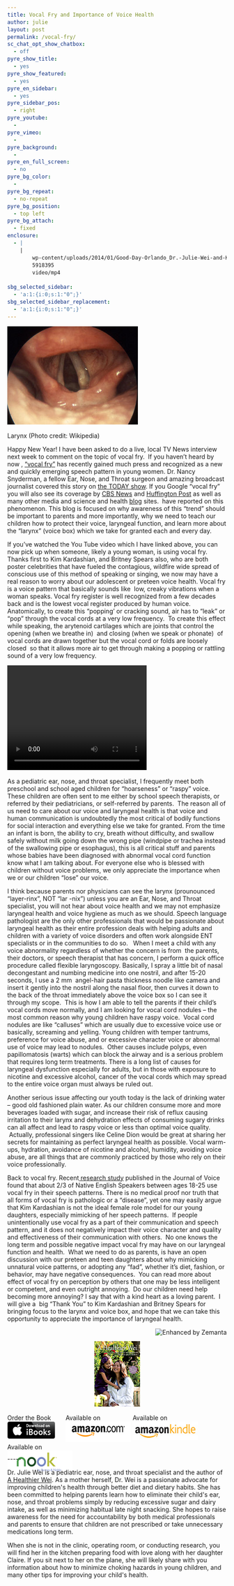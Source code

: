 ```yaml
---
title: Vocal Fry and Importance of Voice Health
author: julie
layout: post
permalink: /vocal-fry/
sc_chat_opt_show_chatbox:
  - off
pyre_show_title:
  - yes
pyre_show_featured:
  - yes
pyre_en_sidebar:
  - yes
pyre_sidebar_pos:
  - right
pyre_youtube:
  - 
pyre_vimeo:
  - 
pyre_background:
  - 
pyre_en_full_screen:
  - no
pyre_bg_color:
  - 
pyre_bg_repeat:
  - no-repeat
pyre_bg_position:
  - top left
pyre_bg_attach:
  - fixed
enclosure:
  - |
    |
        wp-content/uploads/2014/01/Good-Day-Orlando_Dr.-Julie-Wei-and-Kelly-Hoyt.mp4
        5918395
        video/mp4
        
sbg_selected_sidebar:
  - 'a:1:{i:0;s:1:"0";}'
sbg_selected_sidebar_replacement:
  - 'a:1:{i:0;s:1:"0";}'
---
```

<div style="width: 310px" class="wp-caption alignright">
  <a href="http://commons.wikipedia.org/wiki/File:Larynx_normal2a.jpg" target="_blank"><img class="zemanta-img-inserted zemanta-img-configured" title="Larynx" alt="Larynx" src="/wp-content/uploads/2014/01/300px-Larynx_normal2a1.jpg" width="300" height="225" /></a>
  
  <p class="wp-caption-text">
    Larynx (Photo credit: Wikipedia)
  </p>
</div>

Happy New Year! I have been asked to do a live, local TV News interview next week to comment on the topic of vocal fry.  If you haven&#8217;t heard by now , [&#8220;vocal fry&#8221;][1] has recently gained much press and recognized as a new and quickly emerging speech pattern in young women. Dr. Nancy Snyderman, a fellow Ear, Nose, and Throat surgeon and amazing broadcast journalist covered this story on [the TODAY show][2]. If you Google &#8220;vocal fry&#8221; you will also see its coverage by [CBS News][3] and [Huffington Post][4] as well as many other media and science and health [blog][5] sites.  have reported on this phenomenon. This blog is focused on why awareness of this &#8220;trend&#8221; should be important to parents and more importantly, why we need to teach our children how to protect their voice, laryngeal function, and learn more about the &#8220;larynx&#8221; (voice box) which we take for granted each and every day.

If you&#8217;ve watched the You Tube video which I have linked above, you can now pick up when someone, likely a young woman, is using vocal fry. Thanks first to Kim Kardashian, and Britney Spears also, who are both poster celebrities that have fueled the contagious, wildfire wide spread of conscious use of this method of speaking or singing, we now may have a real reason to worry about our adolescent or preteen voice health. Vocal fry is a voice pattern that basically sounds like  low, creaky vibrations when a woman speaks. Vocal fry register is well recognized from a few decades back and is the lowest vocal register produced by human voice. Anatomically, to create this &#8220;popping&#8217; or cracking sound, air has to &#8220;leak&#8221; or &#8220;pop&#8221; through the vocal cords at a very low frequency.  To create this effect while speaking, the arytenoid cartilages which are joints that control the opening (when we breathe in)  and closing (when we speak or phonate)  of vocal cords are drawn together but the vocal cord or folds are loosely closed  so that it allows more air to get through making a popping or rattling sound of a very low frequency.  


<div style="width: 320px; max-width: 100%;" class="wp-video">
  <!--[if lt IE 9]><![endif]--><video class="wp-video-shortcode" id="video-890-1" width="320" height="240" preload="metadata" controls="controls"><source type="video/mp4" src="/wp-content/uploads/2014/01/Good-Day-Orlando_Dr.-Julie-Wei-and-Kelly-Hoyt.mp4?_=1" />
  
  <a href="/wp-content/uploads/2014/01/Good-Day-Orlando_Dr.-Julie-Wei-and-Kelly-Hoyt.mp4">wp-content/uploads/2014/01/Good-Day-Orlando_Dr.-Julie-Wei-and-Kelly-Hoyt.mp4</a></video>
</div>

  
As a pediatric ear, nose, and throat specialist, I frequently meet both preschool and school aged children for &#8220;hoarseness&#8221; or &#8220;raspy&#8221; voice. These children are often sent to me either by school speech therapists, or referred by their pediatricians, or self-referred by parents.  The reason all of us need to care about our voice and laryngeal health is that voice and human communication is undoubtedly the most critical of bodily functions for social interaction and everything else we take for granted. From the time an infant is born, the ability to cry, breath without difficulty, and swallow safely without milk going down the wrong pipe (windpipe or trachea instead of the swallowing pipe or esophagus), this is all critical stuff and parents whose babies have been diagnosed with abnormal vocal cord function know what I am talking about. For everyone else who is blessed with children without voice problems, we only appreciate the importance when we or our children &#8220;lose&#8221; our voice.

I think because parents nor physicians can see the larynx (prounounced &#8220;layer-rinx&#8221;, NOT &#8220;lar -nix&#8221;) unless you are an Ear, Nose, and Throat specialist, you will not hear about voice health and we may not emphasize laryngeal health and voice hygiene as much as we should. Speech language pathologist are the only other professionals that would be passionate about laryngeal health as their entire profession deals with helping adults and children with a variety of voice disorders and often work alongside ENT specialists or in the communities to do so.   When I meet a child with any voice abnormality regardless of whether the concern is from  the parents, their doctors, or speech therapist that has concern, I perform a quick office procedure called flexible laryngoscopy. Basically, I spray a little bit of nasal decongestant and numbing medicine into one nostril, and after 15-20 seconds, I use a 2 mm  angel-hair pasta thickness noodle like camera and insert it gently into the nostril along the nasal floor, then curves it down to the back of the throat immediately above the voice box so I can see it through my scope.  This is how I am able to tell the parents if their child&#8217;s vocal cords move normally, and I am looking for vocal cord nodules &#8211; the most common reason why young children have raspy voice.  Vocal cord nodules are like &#8220;calluses&#8221; which are usually due to excessive voice use or basically, screaming and yelling. Young children with temper tantrums, preference for voice abuse, and or excessive character voice or abnormal use of voice may lead to nodules.  Other causes include polyps, even papillomatosis (warts) which can block the airway and is a serious problem that requires long term treatments. There is a long list of causes for laryngeal dysfunction especially for adults, but in those with exposure to nicotine and excessive alcohol, cancer of the vocal cords which may spread to the entire voice organ must always be ruled out.

Another serious issue affecting our youth today is the lack of drinking water &#8211; good old fashioned plain water. As our children consume more and more beverages loaded with sugar, and increase their risk of reflux causing irritation to their larynx and dehydration effects of consuming sugary drinks can all affect and lead to raspy voice or less than optimal voice quality.  Actually, professional singers like Celine Dion would be great at sharing her secrets for maintaining as perfect laryngeal health as possible. Vocal warm-ups, hydration, avoidance of nicotine and alcohol, humidity, avoiding voice abuse, are all things that are commonly practiced by those who rely on their voice professionally.

Back to vocal fry. Recent[ research study][6] published in the Journal of Voice found that about 2/3 of Native English Speakers between ages 18-25 use vocal fry in their speech patterns. There is no medical proof nor truth that all forms of vocal fry is pathologic or a &#8220;disease&#8221;, yet one may easily argue that Kim Kardashian is not the ideal female role model for our young daughters, especially mimicking of her speech patterns.  If people unintentionally use vocal fry as a part of their communication and speech pattern, and it does not negatively impact their voice character and quality and effectiveness of their communication with others.  No one knows the long term and possible negative impact vocal fry may have on our laryngeal function and health.  What we need to do as parents, is have an open discussion with our preteen and teen daughters about why mimicking unnatural voice patterns, or adopting any &#8220;fad&#8221;, whether it&#8217;s diet, fashion, or behavior, may have negative consequences.  You can read more about effect of vocal fry on perception by others that one may be less intelligent or competent, and even outright annoying.  Do our children need help becoming more annoying? I say that with a kind heart as a loving parent.  I will give a  big &#8220;Thank You&#8221; to Kim Kardashian and Britney Spears for bringing focus to the larynx and voice box, and hope that we can take this opportunity to appreciate the importance of laryngeal health.

<div class="zemanta-pixie" style="margin-top: 10px; height: 15px;">
  <a class="zemanta-pixie-a" title="Enhanced by Zemanta" href="http://www.zemanta.com/?px"><img class="zemanta-pixie-img" style="border: none; float: right;" alt="Enhanced by Zemanta" src="http://img.zemanta.com/zemified_e.png?x-id=11a32b00-8e44-448d-9fc8-2d1307301373" /></a>
</div>

<span style="width:105px;display:table;margin:0 auto;"><a href="the-book/"><img src="/wp-content/uploads/2014/04/AHealthierWei_cover_150.png" /></a></span>

<p style="height:80px">
  <span style="width:130px;display:inline-block;vertical-align:top;"> Order the Book <a href="https://itunes.apple.com/us/book/a-healthier-wei/id806784060?ls=1&mt=11#" target="_blank" > <img class="size-full wp-image-944" alt="Apple iBooks" title="Apple iBooks" src="/wp-content/uploads/2014/02/Download_on_iBooks_Badge_US-UK_110x40_090513.png" width="110" height="40" /></a> </span> <span style="width:150px;display:inline-block;vertical-align:top;">Available on <a href="http://amzn.to/1fSNqeb" target="_blank" > <img class="size-full wp-image-945" alt="Amazon.com" title="Amazon.com" src="/wp-content/uploads/2014/02/amazon_com_logo_160.jpg" width="160" height="47" /> </a> </span> <span  style="width:150px;display:inline-block;vertical-align:top;">Available on <a href="http://amzn.to/1eHEfNl" target="_blank" > <img class="size-full wp-image-946" alt="Amazon Kindle" title="Amazon Kindle" src="/wp-content/uploads/2014/02/kindle_logo_160.jpg" width="160" height="43" /> </a> </span> <span style="width:150px;display:inline-block;vertical-align:top;">Available on <a href="http://www.barnesandnoble.com/w/a-healthier-wei-julie-wei/1118260302?ean=2940148244592&itm=1&usri=2940148244592" target="_blank" > <img class="size-full wp-image-947" alt="Nook" title="Nook" src="/wp-content/uploads/2014/02/nook_logo_160.png" width="160" height="52" /></a> </span>
</p>

\-----

Dr. Julie Wei is a pediatric ear, nose, and throat specialist and the author of [A Healthier Wei][7]. As a mother herself, Dr. Wei is a passionate advocate for improving children's health through better diet and dietary habits. She has been committed to helping parents learn how to eliminate their child's ear, nose, and throat problems simply by reducing excessive sugar and dairy intake, as well as minimizing habitual late night snacking. She hopes to raise awareness for the need for accountability by both medical professionals and parents to ensure that children are not prescribed or take unnecessary medications long term. 

When she is not in the clinic, operating room, or conducting research, you will find her in the kitchen preparing food with love along with her daughter Claire. If you sit next to her on the plane, she will likely share with you information about how to minimize choking hazards in young children, and many other tips for improving your child's health.

 [1]: http://www.youtube.com/watch?v=UsE5mysfZsY
 [2]: http://www.today.com/video/today/45681253#45681253
 [3]: http://www.cbsnews.com/videos/faith-salie-on-speaking-with-vocal-fry/
 [4]: http://www.huffingtonpost.com/tag/vocal-fry
 [5]: http://news.sciencemag.org/social-sciences/2011/12/vocal-fry-creeping-u.s.-speech
 [6]: http://www.jvoice.org/article/S0892-1997(11)00070-1/fulltext
 [7]: the-book